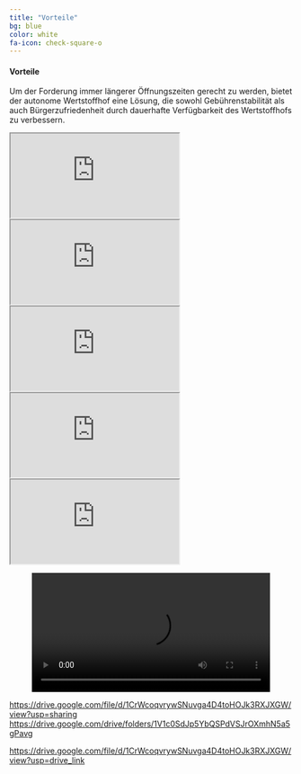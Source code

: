 ```yaml
---
title: "Vorteile"
bg: blue
color: white
fa-icon: check-square-o
---
```


#### Vorteile

Um der Forderung immer längerer Öffnungszeiten gerecht zu werden, bietet der autonome Wertstoffhof eine Lösung, die sowohl Gebührenstabilität als auch Bürgerzufriedenheit durch dauerhafte Verfügbarkeit des Wertstoffhofs zu verbessern. 

<div class="icontain"><iframe src="https://drive.google.com/file/d/1CrWcoqvrywSNuvga4D4toHOJk3RXJXGW/view?usp=sharing" allowfullscreen></iframe></div>
<div class="icontain"><iframe src="https://drive.google.com/file/d/1CrWcoqvrywSNuvga4D4toHOJk3RXJXGW/view?usp=drive\_link" allowfullscreen></iframe></div>
<div class="icontain"><iframe src="https://drive.google.com/drive/folders/1V1c0SdJp5YbQSPdVSJrOXmhN5a5gPavg" allowfullscreen></iframe></div>
<div class="icontain"><iframe src="https://drive.google.com/file/d/1CrWcoqvrywSNuvga4D4toHOJk3RXJXGW/view?usp=drive_link" allowfullscreen></iframe></div>
<div class="icontain"><iframe src="https://drive.google.com/file/d/1CrWcoqvrywSNuvga4D4toHOJk3RXJXGW/view?usp=sharing" allowfullscreen></iframe></div>


<figure class="video_container">
  <video width="100%"  controls="true" allowfullscreen="true" >
    <source src="https://drive.google.com/file/d/1CrWcoqvrywSNuvga4D4toHOJk3RXJXGW/view?usp=drive_link" type="video/mp4">
  </video>
</figure>

https://drive.google.com/file/d/1CrWcoqvrywSNuvga4D4toHOJk3RXJXGW/view?usp=sharing
[](https://drive.google.com/file/d/1CrWcoqvrywSNuvga4D4toHOJk3RXJXGW/view?usp=drive\_link)
https://drive.google.com/drive/folders/1V1c0SdJp5YbQSPdVSJrOXmhN5a5gPavg

https://drive.google.com/file/d/1CrWcoqvrywSNuvga4D4toHOJk3RXJXGW/view?usp=drive_link
